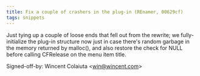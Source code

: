 ```yaml
---
title: Fix a couple of crashers in the plug-in (REnamer, 00629cf)
tags: snippets
---
```


Just tying up a couple of loose ends that fell out from the rewrite; we fully-initialize the plug-in structure now just in case there's random garbage in the memory returned by malloc(), and also restore the check for NULL before calling CFRelease on the menu item title.

Signed-off-by: Wincent Colaiuta &lt;win@wincent.com&gt;
